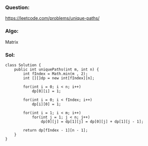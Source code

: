 ### Question:
https://leetcode.com/problems/unique-paths/

### Algo:
Matrix

### Sol:
```
class Solution {
    public int uniquePaths(int m, int n) {
        int fIndex = Math.min(m , 2);
        int [][]dp = new int[fIndex][n];
        
        for(int i = 0; i < n; i++)
            dp[0][i] = 1;
        
        for(int i = 0; i < fIndex; i++)
            dp[i][0] = 1;
        
        for(int i = 1; i < m; i++)
            for(int j = 1; j < n; j++)
                dp[0][j] = dp[1][j] = dp[0][j] + dp[1][j - 1];
        
        return dp[fIndex - 1][n - 1];
    }
}
```
